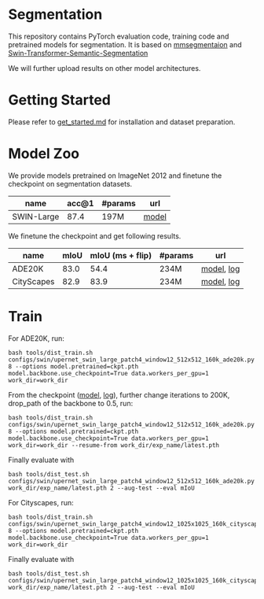 # Segmentation

This repository contains PyTorch evaluation code, training code and pretrained models for segmentation. It is based on [mmsegmentaion](https://github.com/open-mmlab/mmsegmentation/tree/v0.11.0) and [Swin-Transformer-Semantic-Segmentation](https://github.com/SwinTransformer/Swin-Transformer-Semantic-Segmentation)

We will further upload results on other model architectures.

# Getting Started 

Please refer to [get_started.md](https://github.com/open-mmlab/mmsegmentation/blob/master/docs/get_started.md#installation) for installation and dataset preparation.

# Model Zoo

We provide models pretrained on ImageNet 2012 and finetune the checkpoint on segmentation datasets.

| name | acc@1 | #params | url |
| --- | --- | --- | --- |
| SWIN-Large | 87.4 | 197M | [model](https://drive.google.com/file/d/1elIVsE_W5jHCfBSALCjF0f79Unk-bmS0/view?usp=sharing) |

We finetune the checkpoint and get following results.

| name | mIoU | mIoU (ms + flip) | #params | url |
| --- | --- | --- | --- | --- |
| ADE20K | 83.0 | 54.4 | 234M | [model](), [log](https://drive.google.com/file/d/1va6Ptawr5C7bhGchz-028wrzObUgseHE/view?usp=sharing)|
| CityScapes | 82.9 | 83.9 | 234M | [model](), [log](https://drive.google.com/file/d/1j0Hub-HeMCUbeHhnGw79FHtvvxvSCz1y/view?usp=sharing)|

# Train


For ADE20K, run: 
```
bash tools/dist_train.sh configs/swin/upernet_swin_large_patch4_window12_512x512_160k_ade20k.py 8 --options model.pretrained=ckpt.pth model.backbone.use_checkpoint=True data.workers_per_gpu=1 work_dir=work_dir
```
From the checkpoint ([model](https://drive.google.com/file/d/1SNRD-pHQ8LBW96oHcOUO6A652Tw1z-Hu/view?usp=sharing), [log](https://drive.google.com/file/d/1-XL912aMs5E-rRfZeqknKZN30qsgO17B/view?usp=sharing)), further change iterations to 200K, drop_path of the backbone to 0.5, run:
```
bash tools/dist_train.sh configs/swin/upernet_swin_large_patch4_window12_512x512_160k_ade20k.py 8 --options model.pretrained=ckpt.pth model.backbone.use_checkpoint=True data.workers_per_gpu=1 work_dir=work_dir --resume-from work_dir/exp_name/latest.pth
```
Finally evaluate with
```
bash tools/dist_test.sh configs/swin/upernet_swin_large_patch4_window12_512x512_160k_ade20k.py work_dir/exp_name/latest.pth 2 --aug-test --eval mIoU
```

For Cityscapes, run: 
```
bash tools/dist_train.sh configs/swin/upernet_swin_large_patch4_window12_1025x1025_160k_cityscapes.py 8 --options model.pretrained=ckpt.pth model.backbone.use_checkpoint=True data.workers_per_gpu=1 work_dir=work_dir
```
Finally evaluate with
```
bash tools/dist_test.sh configs/swin/upernet_swin_large_patch4_window12_1025x1025_160k_cityscapes.py work_dir/exp_name/latest.pth 2 --aug-test --eval mIoU
```
